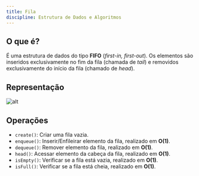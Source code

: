```yaml
---
title: Fila
discipline: Estrutura de Dados e Algoritmos
---
```

## O que é?

É uma estrutura de dados do tipo **FIFO** (*first-in, first-out*). Os elementos são inseridos exclusivamente no fim da fila (chamada de *tail*) e removidos exclusivamente do início da fila (chamado de *head*).

## Representação

![alt](https://www.cos.ufrj.br/~rfarias/cos121/fila1.png)

## Operações

- `create()`: Criar uma fila vazia. 
- `enqueue()`: Inserir/Enfileirar elemento da fila, realizado em **O(1)**. 
- `dequeue()`: Remover elemento da fila, realizado em **O(1)**.
- `head()`: Acessar elemento da cabeça da fila, realizado em **O(1)**. 
- `isEmpty()`: Verificar se a fila está vazia, realizado em **O(1)**.
- `isFull()`: Verificar se a fila está cheia, realizado em **O(1)**.

